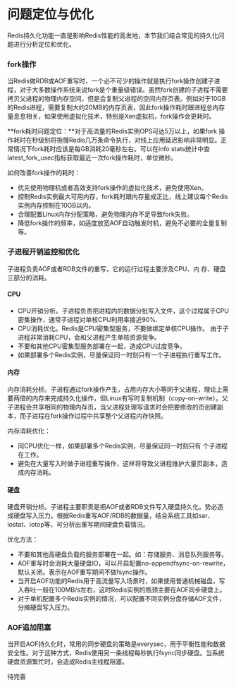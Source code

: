 # 问题定位与优化

Redis持久化功能一直是影响Redis性能的高发地，本节我们结合常见的持久化问题进行分析定位和优化。

### fork操作

当Redis做RDB或AOF重写时，一个必不可少的操作就是执行fork操作创建子进程，对于大多数操作系统来说fork是个重量级错误。虽然fork创建的子进程不需要拷贝父进程的物理内存空间，但是会复制父进程的空间内存页表。例如对于10GB的Redis进程，需要复制大约20MB的内存页表，因此fork操作耗时跟进程总内存量息息相关，如果使用虚拟化技术，特别是Xen虚拟机，fork操作会更耗时。

**fork耗时问题定位：**对于高流量的Redis实例OPS可达5万以上，如果fork 操作耗时在秒级别将拖慢Redis几万条命令执行，对线上应用延迟影响非常明显。正常情况下fork耗时应该是每GB消耗20毫秒左右。可以在info stats统计中查latest\_fork\_usec指标获取最近一次fork操作耗时，单位微秒。

如何改善fork操作的耗时：

* 优先使用物理机或者高效支持fork操作的虚拟化技术，避免使用Xen。
* 控制Redis实例最大可用内存，fork耗时跟内存量成正比，线上建议每个Redis实例内存控制在10GB以内。
* 合理配置Linux内存分配策略，避免物理内存不足导致fork失败。
* 降低fork操作的频率，如适度放宽AOF自动触发时机，避免不必要的全量复制等。

### 子进程开销监控和优化

子进程负责AOF或者RDB文件的重写，它的运行过程主要涉及CPU、内 存、硬盘三部分的消耗。

#### CPU

* CPU开销分析。子进程负责把进程内的数据分批写入文件，这个过程属于CPU密集操作，通常子进程对单核CPU利用率接近90%.
* CPU消耗优化。Redis是CPU密集型服务，不要做绑定单核CPU操作。 由于子进程非常消耗CPU，会和父进程产生单核资源竞争。
* 不要和其他CPU密集型服务部署在一起，造成CPU过度竞争。
* 如果部署多个Redis实例，尽量保证同一时刻只有一个子进程执行重写工作。

#### 内存

内存消耗分析。子进程通过fork操作产生，占用内存大小等同于父进程，理论上需要两倍的内存来完成持久化操作，但Linux有写时复制机制（copy-on-write）。父子进程会共享相同的物理内存页，当父进程处理写请求时会把要修改的页创建副本，而子进程在fork操作过程中共享整个父进程内存快照。

内存消耗优化：

* 同CPU优化一样，如果部署多个Redis实例，尽量保证同一时刻只有 个子进程在工作。
* 避免在大量写入时做子进程重写操作，这样将导致父进程维护大量页副本，造成内存消耗。

#### 硬盘

硬盘开销分析。子进程主要职责是把AOF或者RDB文件写入硬盘持久化。势必造成硬盘写入压力。根据Redis重写AOF/RDB的数据量，结合系统工具如sar、iostat、iotop等，可分析出重写期间硬盘负载情况。

优化方法：

* 不要和其他高硬盘负载的服务部署在一起。如：存储服务、消息队列服务等。
* AOF重写时会消耗大量硬盘IO，可以开启配置no-appendfsync-on-rewrite，默认关闭。表示在AOF重写期间不做fsync操作。
* 当开启AOF功能的Redis用于高流量写入场景时，如果使用普通机械磁盘，写入吞吐一般在100MB/s左右，这时Redis实例的瓶颈主要在AOF同步硬盘上。
* 对于单机配置多个Redis实例的情况，可以配置不同实例分盘存储AOF文件，分摊硬盘写入压力。

### AOF追加阻塞

当开启AOF持久化时，常用的同步硬盘的策略是everysec，用于平衡性能和数据安全性。对于这种方式，Redis使用另一条线程每秒执行fsync同步硬盘。当系统硬盘资源繁忙时，会造成Redis主线程阻塞。

待完善

